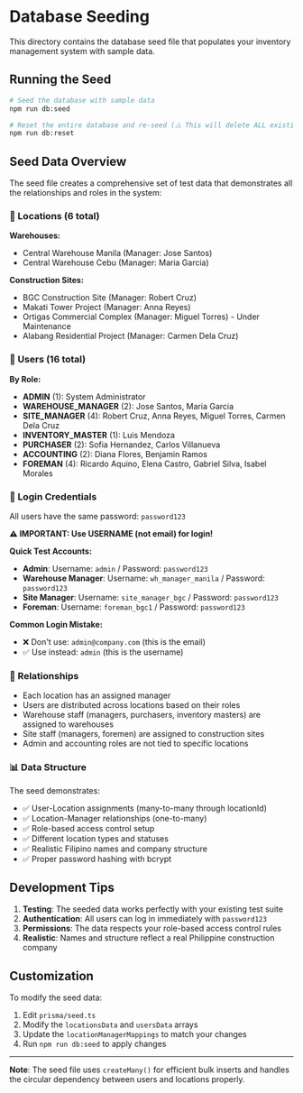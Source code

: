 # Database Seeding

This directory contains the database seed file that populates your inventory management system with sample data.

## Running the Seed

```bash
# Seed the database with sample data
npm run db:seed

# Reset the entire database and re-seed (⚠️ This will delete ALL existing data)
npm run db:reset
```

## Seed Data Overview

The seed file creates a comprehensive set of test data that demonstrates all the relationships and roles in the system:

### 🏢 Locations (6 total)

**Warehouses:**

- Central Warehouse Manila (Manager: Jose Santos)
- Central Warehouse Cebu (Manager: Maria Garcia)

**Construction Sites:**

- BGC Construction Site (Manager: Robert Cruz)
- Makati Tower Project (Manager: Anna Reyes)
- Ortigas Commercial Complex (Manager: Miguel Torres) - Under Maintenance
- Alabang Residential Project (Manager: Carmen Dela Cruz)

### 👥 Users (16 total)

**By Role:**

- **ADMIN** (1): System Administrator
- **WAREHOUSE_MANAGER** (2): Jose Santos, Maria Garcia
- **SITE_MANAGER** (4): Robert Cruz, Anna Reyes, Miguel Torres, Carmen Dela Cruz
- **INVENTORY_MASTER** (1): Luis Mendoza
- **PURCHASER** (2): Sofia Hernandez, Carlos Villanueva
- **ACCOUNTING** (2): Diana Flores, Benjamin Ramos
- **FOREMAN** (4): Ricardo Aquino, Elena Castro, Gabriel Silva, Isabel Morales

### 🔑 Login Credentials

All users have the same password: `password123`

**⚠️ IMPORTANT: Use USERNAME (not email) for login!**

**Quick Test Accounts:**

- **Admin**: Username: `admin` / Password: `password123`
- **Warehouse Manager**: Username: `wh_manager_manila` / Password: `password123`
- **Site Manager**: Username: `site_manager_bgc` / Password: `password123`
- **Foreman**: Username: `foreman_bgc1` / Password: `password123`

**Common Login Mistake:**

- ❌ Don't use: `admin@company.com` (this is the email)
- ✅ Use instead: `admin` (this is the username)

### 🔗 Relationships

- Each location has an assigned manager
- Users are distributed across locations based on their roles
- Warehouse staff (managers, purchasers, inventory masters) are assigned to warehouses
- Site staff (managers, foremen) are assigned to construction sites
- Admin and accounting roles are not tied to specific locations

### 📊 Data Structure

The seed demonstrates:

- ✅ User-Location assignments (many-to-many through locationId)
- ✅ Location-Manager relationships (one-to-many)
- ✅ Role-based access control setup
- ✅ Different location types and statuses
- ✅ Realistic Filipino names and company structure
- ✅ Proper password hashing with bcrypt

## Development Tips

1. **Testing**: The seeded data works perfectly with your existing test suite
2. **Authentication**: All users can log in immediately with `password123`
3. **Permissions**: The data respects your role-based access control rules
4. **Realistic**: Names and structure reflect a real Philippine construction company

## Customization

To modify the seed data:

1. Edit `prisma/seed.ts`
2. Modify the `locationsData` and `usersData` arrays
3. Update the `locationManagerMappings` to match your changes
4. Run `npm run db:seed` to apply changes

---

**Note**: The seed file uses `createMany()` for efficient bulk inserts and handles the circular dependency between users and locations properly.
